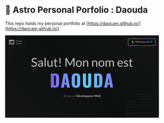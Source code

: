 # 🚀 Astro Personal Porfolio : Daouda

This repo holds my personal portfolio at [https://daocam.github.io/](https://daocam.github.io/).

![banner](./public/portfolio.png)